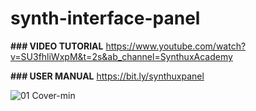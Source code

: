 # synth-interface-panel

**### VIDEO TUTORIAL**
https://www.youtube.com/watch?v=SU3fhliWxpM&t=2s&ab_channel=SynthuxAcademy

**### USER MANUAL**
https://bit.ly/synthuxpanel

![01 Cover-min](https://github.com/Synthux-Academy/synth-interface-panel/assets/91409567/97c48dc8-26ad-4031-87a4-152ce2014852)
